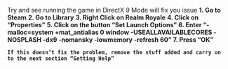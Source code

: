 
Try and see running the game in DirectX 9 Mode will fix you issue
**1. Go to Steam**
**2. Go to Library**
**3. Right Click on Realm Royale**
**4. Click on “Properties”**
**5. Click on the button “Set Launch Options”**
**6. Enter “-malloc=system +mat_antialias 0 window -USEALLAVAILABLECORES -NOSPLASH -dx9 -nomansky -lowmemory -refresh 60”**
**7. Press “OK”**

**`If this doesn’t fix the problem, remove the stuff added and carry on to the next section “Getting Help”`**
